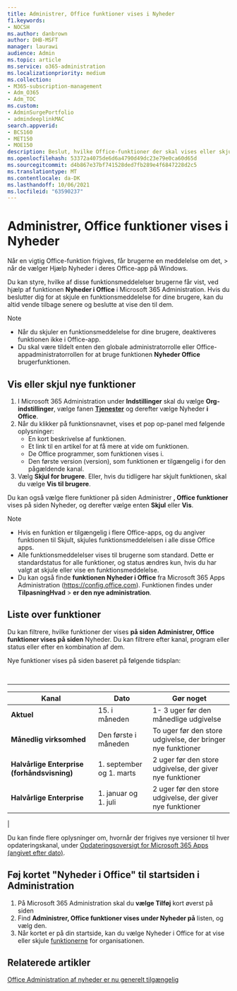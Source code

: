 ```yaml
---
title: Administrer, Office funktioner vises i Nyheder
f1.keywords:
- NOCSH
ms.author: danbrown
author: DHB-MSFT
manager: laurawi
audience: Admin
ms.topic: article
ms.service: o365-administration
ms.localizationpriority: medium
ms.collection:
- M365-subscription-management
- Adm_O365
- Adm_TOC
ms.custom:
- AdminSurgePortfolio
- admindeeplinkMAC
search.appverid:
- BCS160
- MET150
- MOE150
description: Beslut, hvilke Office-funktioner der skal vises eller skjules, når en bruger vælger Hjælp > Nyheder i deres Office-app på Windows ved hjælp af funktionen "Nyheder i Office" i Microsoft 365 Administration.
ms.openlocfilehash: 53372a4075de6d6a4790d49dc23e79e0ca60d65d
ms.sourcegitcommit: d4b867e37bf741528ded7fb289e4f6847228d2c5
ms.translationtype: MT
ms.contentlocale: da-DK
ms.lasthandoff: 10/06/2021
ms.locfileid: "63590237"
---
```

# <a name="manage-which-office-features-appear-in-whats-new"></a>Administrer, Office funktioner vises i Nyheder

Når en vigtig Office-funktion frigives, får brugerne en meddelelse om det,  \> når de vælger Hjælp Nyheder i deres Office-app på Windows.

Du kan styre, hvilke af disse funktionsmeddelelser brugerne får vist, ved hjælp af funktionen **Nyheder i Office** i Microsoft 365 Administration. Hvis du beslutter dig for at skjule en funktionsmeddelelse for dine brugere, kan du altid vende tilbage senere og beslutte at vise den til dem.

> [!NOTE]
>
> - Når du skjuler en funktionsmeddelelse for dine brugere, deaktiveres funktionen ikke i Office-app.
> - Du skal være tildelt enten den globale administratorrolle eller Office-appadministratorrollen for at bruge funktionen **Nyheder Office** brugerfunktionen.

## <a name="show-or-hide-new-features"></a>Vis eller skjul nye funktioner

1. I Microsoft 365 Administration under **Indstillinger** skal du vælge **Org-indstillinger**, vælge fanen <a href="https://go.microsoft.com/fwlink/p/?linkid=2053743" target="_blank">**Tjenester**</a> og derefter vælge Nyheder **i Office**.
1. Når du klikker på funktionsnavnet, vises et pop op-panel med følgende oplysninger:
     - En kort beskrivelse af funktionen.
     - Et link til en artikel for at få mere at vide om funktionen.
     - De Office programmer, som funktionen vises i.
     - Den første version (version), som funktionen er tilgængelig i for den pågældende kanal.
1. Vælg **Skjul for brugere**. Eller, hvis du tidligere har skjult funktionen, skal du vælge **Vis til brugere**.

Du kan også vælge flere funktioner på siden Administrer **, Office funktioner** vises på siden Nyheder, og derefter vælge enten **Skjul** eller **Vis**.

> [!NOTE]
>
> - Hvis en funktion er tilgængelig i flere Office-apps, og du angiver funktionen til Skjult, skjules funktionsmeddelelsen i alle disse Office apps.
> - Alle funktionsmeddelelser vises til brugerne som standard. Dette er standardstatus for alle funktioner, og status ændres kun, hvis du har valgt at skjule eller vise en funktionsmeddelelse.
> - Du kan også finde **funktionen Nyheder i Office** fra Microsoft 365 Apps Administration (<https://config.office.com>). Funktionen findes under **TilpasningHvad** >  **er den nye administration**.

## <a name="list-of-features"></a>Liste over funktioner

Du kan filtrere, hvilke funktioner der vises **på siden Administrer, Office funktioner vises på siden** Nyheder. Du kan filtrere efter kanal, program eller status eller efter en kombination af dem.

Nye funktioner vises på siden baseret på følgende tidsplan:

<br>

****

|Kanal|Dato|Gør noget|
|---|---|---|
|**Aktuel**|15. i måneden|1- 3 uger før den månedlige udgivelse|
|**Månedlig virksomhed**|Den første i måneden|To uger før den store udgivelse, der bringer nye funktioner|
|**Halvårlige Enterprise (forhåndsvisning)**|1. september og 1. marts| 2 uger før den store udgivelse, der giver nye funktioner|
|**Halvårlige Enterprise**|1. januar og 1. juli| 2 uger før den store udgivelse, der giver nye funktioner|
|

Du kan finde flere oplysninger om, hvornår der frigives nye versioner til hver opdateringskanal, under [Opdateringsoversigt for Microsoft 365 Apps (angivet efter dato)](/officeupdates/update-history-microsoft365-apps-by-date).

## <a name="add-the-whats-new-in-office-card-to-the-admin-center-home-page"></a>Føj kortet "Nyheder i Office" til startsiden i Administration

1. På Microsoft 365 Administration skal du **vælge Tilføj** kort øverst på siden
2. Find **Administrer, Office funktioner vises under Nyheder på** listen, og vælg den.
3. Når kortet er på din startside, kan du vælge Nyheder i  Office for at vise eller skjule [funktionerne](#show-or-hide-new-features) for organisationen.

## <a name="related-articles"></a>Relaterede artikler

[Office Administration af nyheder er nu generelt tilgængelig](https://techcommunity.microsoft.com/t5/microsoft-365-blog/office-what-s-new-management-is-now-generally-available/ba-p/1179954)
